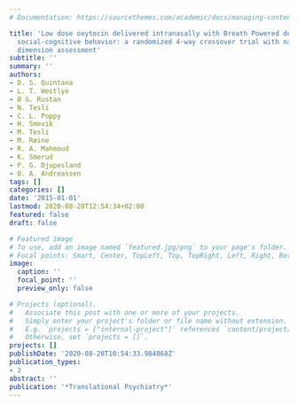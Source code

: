 ```yaml
---
# Documentation: https://sourcethemes.com/academic/docs/managing-content/

title: 'Low dose oxytocin delivered intranasally with Breath Powered device affects
  social-cognitive behavior: a randomized 4-way crossover trial with nasal cavity
  dimension assessment'
subtitle: ''
summary: ''
authors:
- D. S. Quintana
- L. T. Westlye
- Ø G. Rustan
- N. Tesli
- C. L. Poppy
- H. Smevik
- M. Tesli
- M. Røine
- R. A. Mahmoud
- K. Smerud
- P. G. Djupesland
- O. A. Andreassen
tags: []
categories: []
date: '2015-01-01'
lastmod: 2020-08-28T12:54:34+02:00
featured: false
draft: false

# Featured image
# To use, add an image named `featured.jpg/png` to your page's folder.
# Focal points: Smart, Center, TopLeft, Top, TopRight, Left, Right, BottomLeft, Bottom, BottomRight.
image:
  caption: ''
  focal_point: ''
  preview_only: false

# Projects (optional).
#   Associate this post with one or more of your projects.
#   Simply enter your project's folder or file name without extension.
#   E.g. `projects = ["internal-project"]` references `content/project/deep-learning/index.md`.
#   Otherwise, set `projects = []`.
projects: []
publishDate: '2020-08-28T10:54:33.984868Z'
publication_types:
- 2
abstract: ''
publication: '*Translational Psychiatry*'
---
```


